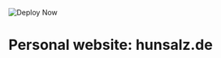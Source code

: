 ![Deploy Now](https://github.com/hunsalz/hunsalz.de/actions/workflows/deploy-now.yml/badge.svg?branch=gridsome)

# Personal website: hunsalz.de
